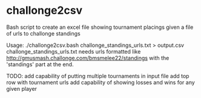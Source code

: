 # challonge2csv
Bash script to create an excel file showing tournament placings given a file of urls to challonge standings

Usage:
./challonge2csv.bash challonge_standings_urls.txt > output.csv
challonge_standings_urls.txt needs urls formatted like http://gmusmash.challonge.com/bmsmelee22/standings with the 'standings' part at the end.

TODO:
add capability of putting multiple tournaments in input file
add top row with tournament urls
add capability of showing losses and wins for any given player
